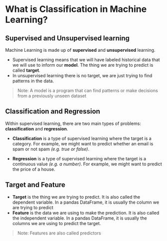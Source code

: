 # What is Classification in Machine Learning?

## Supervised and Unsupervised learning

Machine Learning is made up of **supervised** and **unsupervised** learning.

- Supervised learning means that we will have labeled historical data that we will use to inform our **model**. The thing we are trying to predict is called **target**.
- In unsupervised learning there is no target, we are just trying to find patterns in the data.

> Note: A model is a program that can find patterns or make decisions from a previously unseen dataset

## Classification and Regression

Within supervised learning, there are two main types of problems: **classification** and **regression**.

- **Classification** is a type of supervised learning where the target is a category. For example, we might want to predict whether an email is spam or not spam _(e.g. true or false)_.

- **Regression** is a type of supervised learning where the target is a continuous value _(e.g. a number)_. For example, we might want to predict the price of a house.

## Target and Feature

- **Target** is the thing we are trying to predict. It is also called the dependent variable. In a pandas DataFrame, it is usually the column we are trying to predict
- **Feature** is the data we are using to make the prediction. It is also called the independent variable. In a pandas DataFrame, it is usually the columns we are using to predict the target.

> Note: Features are also called predictors
